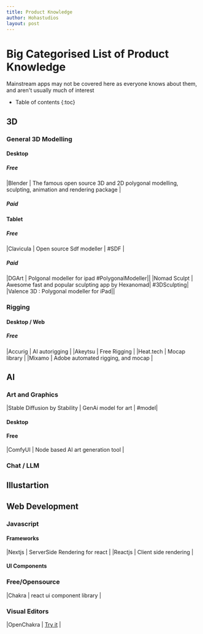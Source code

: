 ```yaml
---
title: Product Knowledge
author: Hohastudios
layout: post
---
```



# Big Categorised List of Product Knowledge
Mainstream apps may not be covered here as everyone knows about them, and aren't usually much of interest

* Table of contents
{:toc}

## 3D

### General 3D Modelling
#### Desktop
##### Free

|Blender | The famous open source 3D and 2D polygonal modelling, sculpting, animation and rendering package |

##### Paid

#### Tablet

##### Free

|Clavicula | Open source Sdf modeller | #SDF |

##### Paid

|DGArt | Polgonal modeller for ipad #PolygonalModeller||
|Nomad Sculpt | Awesome fast and popular sculpting app by Hexanomad| #3DSculpting|
|Valence 3D : Polygonal modeller for iPad||

### Rigging

#### Desktop / Web
##### Free
|Accurig | AI autorigging |
|Akeytsu | Free Rigging |
|Heat.tech | Mocap library |
|Mixamo | Adobe automated rigging, and mocap |


## AI

### Art and Graphics
|Stable Diffusion by Stability | GenAi model for art | #model|
	
#### Desktop

#### Free
|ComfyUI | Node based AI art generation tool |
    

### Chat / LLM

## Illustartion

## Web Development

### Javascript

#### Frameworks
    
|Nextjs | ServerSide Rendering for react |
|Reactjs | Client side rendering |

#### UI Components

### Free/Opensource

|Chakra | react ui component library |

### Visual Editors

|OpenChakra | [Try it](https://v1.openchakra.app/) |
